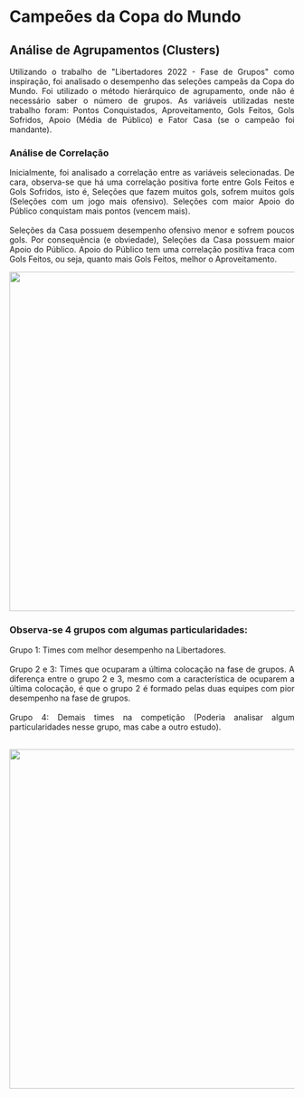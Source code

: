 # Campeões da Copa do Mundo
## Análise de Agrupamentos (Clusters)



<div class="conteudo" style="border-box: none">
<p align="justify">
    Utilizando o trabalho de "Libertadores 2022 - Fase de Grupos" como inspiração, foi analisado o desempenho das seleções campeãs da Copa do Mundo.
Foi utilizado o método hierárquico de agrupamento, onde não é necessário saber o número de grupos. As variáveis utilizadas neste trabalho foram: Pontos Conquistados, Aproveitamento, Gols Feitos, Gols Sofridos, Apoio (Média de Público) e Fator Casa (se o campeão foi mandante).
</p> 

### Análise de Correlação

<div class="conteudo" style="border-box: none">
<p align="justify">
    Inicialmente, foi analisado a correlação entre as variáveis selecionadas. De cara, observa-se que há uma correlação positiva forte entre Gols Feitos e Gols Sofridos, isto é, Seleções que fazem muitos gols, sofrem muitos gols (Seleções com um jogo mais ofensivo). Seleções com maior Apoio do Público conquistam mais pontos (vencem mais).<br><br>
    Seleções da Casa possuem desempenho ofensivo menor e sofrem poucos gols. Por consequência (e obviedade), Seleções da Casa possuem maior Apoio do Público. Apoio do Público tem uma correlação positiva fraca com Gols Feitos, ou seja, quanto mais Gols Feitos, melhor o Aproveitamento.
</p> 

<div align="center">
<img src="https://user-images.githubusercontent.com/61093881/171075398-c9b4470c-14d1-4b73-941e-51151b5e7346.png" width="600px" />
</div>
    
### Observa-se 4 grupos com algumas particularidades:
<p align="justify">
Grupo 1: Times com melhor desempenho na Libertadores.<br><br>
Grupo 2 e 3: Times que ocuparam a última colocação na fase de grupos. A diferença entre o grupo 2 e 3, mesmo com a característica de ocuparem a última colocação, é que o grupo 2 é formado pelas duas equipes com pior desempenho na fase de grupos.<br><br>
Grupo 4: Demais times na competição (Poderia analisar algum particularidades nesse grupo, mas cabe a outro estudo).<br><br>
</p>
<div>
    
<div align="center">
<img src="https://user-images.githubusercontent.com/61093881/171075398-c9b4470c-14d1-4b73-941e-51151b5e7346.png" width="600px" />
</div>
